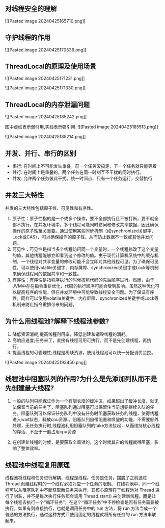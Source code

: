 ## 对线程安全的理解

![[Pasted image 20240425165710.png]]



## 守护线程的作用

![[Pasted image 20240425170539.png]]



## ThreadLocal的原理及使用场景



![[Pasted image 20240425171231.png]]


![[Pasted image 20240425171330.png]]



## ThreadLocal的内存泄漏问题

![[Pasted image 20240425185242.png]]

图中虚线表示弱引用,实线表示强引用.
![[Pasted image 20240425185513.png]]


![[Pasted image 20240425185214.png]]


## 并发、并行、串行的区别

- 串行: 在时间上不可能发生重叠，前一个任务没搞定，下一个任务就只能等着
- 并行: 在时间上是重叠的，两个任务在同一时刻互不干扰的同时执行。
- 并发: 允许两个任务彼此干扰。统一时间点、只有一个任务运行，交替执行

## 并发三大特性


并发的三大特性包括原子性、可见性和有序性。
1. 原子性：原子性指的是一个或多个操作，要不全部执行且不被打断，要不就全部不执行。在并发环境中，多个线程可能同时访问和修改共享数据，因此确保操作的原子性至关重要。通过使用某些同步机制（如synchronized关键字、Lock或CAS），可以确保操作的原子性，从而防止数据不一致或其他并发问题。
2. 可见性：可见性是指当多个线程访问同一个变量时，一个线程修改了这个变量的值，其他线程能够立即看到这个修改的值。由于现代计算机系统中的缓存机制，一个线程对共享变量的修改可能不会立即对其他线程可见。为了确保可见性，可以使用volatile关键字、内存屏障、synchronized关键字或Lock等机制来确保线程间的数据共享和一致性。
3. 有序性：有序性是指程序执行的时候按照代码的先后顺序进行。然而，由于JVM中存在指令重排优化，代码的执行顺序可能会受到影响。虽然这种优化可以提高程序的性能，但在并发环境中可能导致线程安全问题。为了保证有序性，同样可以使用volatile关键字、内存屏障、synchronized关键字或Lock等机制来防止指令重排带来的问题。


## 为什么用线程池?解释下线程池参数?
1. 降低资源消耗;提高线程利用率，降低创建和销毁线程的消耗。
2. 高响应速度;任务来了，直接有线程可用可执行，而不是先创建线程，再执行。
3. 提高线程的可管理性;线程是稀缺资源，使用线程池可以统一分配调优监控。

![[Pasted image 20240425193450.png]]



## 线程池中阻塞队列的作用?为什么是先添加列队而不是先创建最大线程?

1. 一般的队列只能保证作为一个有限长度的缓冲区，如果超出了缓冲长度，就无法保留当前的任务了，阻塞队列通过阻塞可以保留住当前想要继续入队的任务。阻塞队列可以保证任务队列中没有任务时阻塞获取任务的线程，使得线程进入wait状态，释放cpu资源.。阻塞队列自带阻塞和唤醒的功能，不需要额外处理，无任务执行时,线程池利用阻塞队列的take方法挂起，从而维持核心线程的存活、不至于一直占用cpu资源


2. 在创建新线程的时候，是要获取全局锁的，这个时候其它的线程就得阻塞，影响了整体效率。

## 线程池中线程复用原理

线程池将线程和任务进行解耦，线程是线程，任务是任务，摆脱了之前通过Thread 创建线程时的一个线程必须对应一个任务的限制。
在线程池中，同一个线程可以从阻塞队列中不断获取新任务来执行，其核心原理在于线程池对 Thread 进行了封装，并不是每次执行任务都会调用 Thread.start() 来创建新线程，而是让每个线程去执行一个“循环任务”，在这个“循环任务”中不停检查是否有任务需要被执行，如果有则直接执行，也就是调用任务中的 run 方法，将 run 方法当成一个普通的方法执行，通过这种方式只使用固定的线程就将所有任务的 run 方法串联起来。


